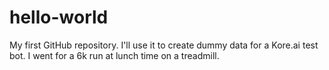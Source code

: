 # hello-world
My first GitHub repository. I'll use it to create dummy data for a Kore.ai test bot.
I went for a 6k run at lunch time on a treadmill.
